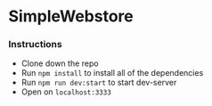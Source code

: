 # SimpleWebstore

### Instructions
  - Clone down the repo
  - Run `npm install` to install all of the dependencies
  - Run `npm run dev:start` to start dev-server
  - Open on `localhost:3333`
